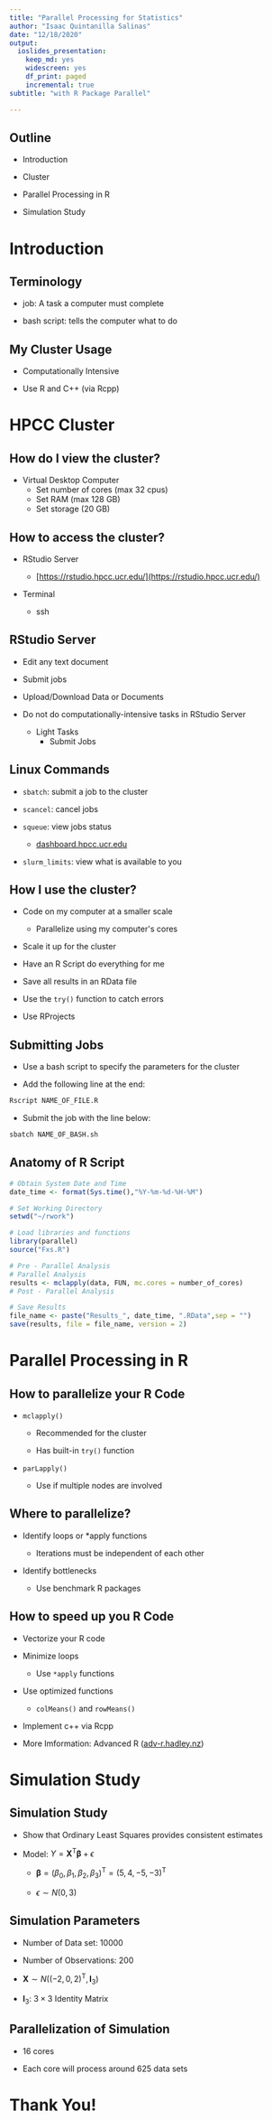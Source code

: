 ```yaml
---
title: "Parallel Processing for Statistics"
author: "Isaac Quintanilla Salinas"
date: "12/18/2020"
output: 
  ioslides_presentation:
    keep_md: yes
    widescreen: yes
    df_print: paged
    incremental: true
subtitle: "with R Package Parallel"

---
```




## Outline  

- Introduction

- Cluster

- Parallel Processing in R

- Simulation Study


# Introduction

## Terminology

- job: A task a computer must complete

- bash script: tells the computer what to do

## My Cluster Usage

- Computationally Intensive

- Use R and C++ (via Rcpp)


# HPCC Cluster

## How do I view the cluster?

- Virtual Desktop Computer
  - Set number of cores (max 32 cpus)
  - Set RAM (max 128 GB)
  - Set storage (20 GB)

## How to access the cluster?

- RStudio Server
  - [https://rstudio.hpcc.ucr.edu/](https://rstudio.hpcc.ucr.edu/)

- Terminal
  - ssh

## RStudio Server

- Edit any text document

- Submit jobs

- Upload/Download Data or Documents

- Do not do computationally-intensive tasks in RStudio Server
  - Light Tasks
    - Submit Jobs

## Linux Commands

- `sbatch`: submit a job to the cluster

- `scancel`: cancel jobs

- `squeue`: view jobs status
  - [dashboard.hpcc.ucr.edu](https://dashboard.hpcc.ucr.edu/)
  
- `slurm_limits`: view what is available to you
  
## How I use the cluster?

- Code on my computer at a smaller scale

  - Parallelize using my computer's cores

- Scale it up for the cluster

- Have an R Script do everything for me

- Save all results in an RData file 

- Use the `try()` function to catch errors

- Use RProjects


## Submitting Jobs

- Use a bash script to specify the parameters for the cluster

- Add the following line at the end:


```bash
Rscript NAME_OF_FILE.R
```

- Submit the job with the line below:


```bash
sbatch NAME_OF_BASH.sh
```

## Anatomy of R Script


```r
# Obtain System Date and Time
date_time <- format(Sys.time(),"%Y-%m-%d-%H-%M")

# Set Working Directory
setwd("~/rwork")

# Load libraries and functions
library(parallel)
source("Fxs.R")

# Pre - Parallel Analysis
# Parallel Analysis
results <- mclapply(data, FUN, mc.cores = number_of_cores)
# Post - Parallel Analysis

# Save Results
file_name <- paste("Results_", date_time, ".RData",sep = "")
save(results, file = file_name, version = 2)
```


# Parallel Processing in R

## How to parallelize your R Code

- `mclapply()`

  - Recommended for the cluster
  
  - Has built-in `try()` function

- `parLapply()`

  - Use if multiple nodes are involved

## Where to parallelize?

- Identify loops or *apply functions

  - Iterations must be independent of each other
  
- Identify bottlenecks

  - Use benchmark R packages
  
## How to speed up you R Code

- Vectorize your R code

- Minimize loops

  - Use `*apply` functions 

- Use optimized functions

  - `colMeans()` and `rowMeans()`
  
- Implement c++ via Rcpp

- More Imformation: Advanced R ([adv-r.hadley.nz](https://adv-r.hadley.nz/)) 


# Simulation Study

## Simulation Study

- Show that Ordinary Least Squares provides consistent estimates

- Model: $Y = \boldsymbol X^\mathrm T \boldsymbol \beta + \epsilon$

  - $\boldsymbol \beta = (\beta_0, \beta_1, \beta_2, \beta_3)^\mathrm T = (5, 4, -5, -3)^\mathrm T$
  
  - $\epsilon \sim N(0,3)$

## Simulation Parameters

- Number of Data set: 10000

- Number of Observations: 200

- $\boldsymbol X \sim N\left(\left(-2,0,2\right)^\mathrm T, \boldsymbol I_3 \right)$

- $\boldsymbol I_3$: $3\times 3$ Identity Matrix

## Parallelization of Simulation

- 16 cores

- Each core will process around 625 data sets 

# Thank You!

